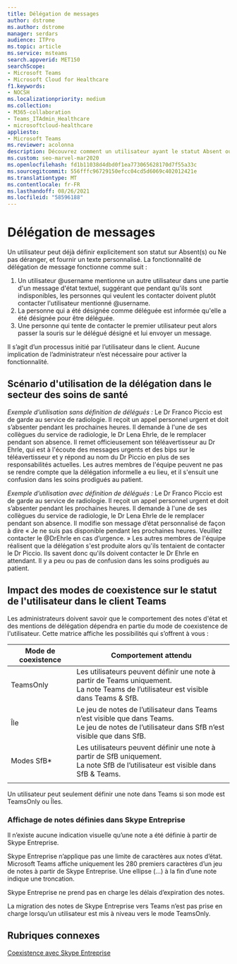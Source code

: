 ```yaml
---
title: Délégation de messages
author: dstrome
ms.author: dstrome
manager: serdars
audience: ITPro
ms.topic: article
ms.service: msteams
search.appverid: MET150
searchScope:
- Microsoft Teams
- Microsoft Cloud for Healthcare
f1.keywords:
- NOCSH
ms.localizationpriority: medium
ms.collection:
- M365-collaboration
- Teams_ITAdmin_Healthcare
- microsoftcloud-healthcare
appliesto:
- Microsoft Teams
ms.reviewer: acolonna
description: Découvrez comment un utilisateur ayant le statut Absent ou Ne pas déranger peut définir explicitement un autre utilisateur en tant que délégué dans son message d’état.
ms.custom: seo-marvel-mar2020
ms.openlocfilehash: fd1b11038d4dbd0f1ea773065628170d7f55a33c
ms.sourcegitcommit: 556fffc96729150efcc04cd5d6069c402012421e
ms.translationtype: MT
ms.contentlocale: fr-FR
ms.lasthandoff: 08/26/2021
ms.locfileid: "58596188"
---
```

# <a name="message-delegation"></a>Délégation de messages

Un utilisateur peut déjà définir explicitement son statut sur Absent(s) ou Ne pas déranger, et fournir un texte personnalisé. La fonctionnalité de délégation de message fonctionne comme suit :

1. Un utilisateur @username mentionne un autre utilisateur dans une partie d'un message d'état textuel, suggérant que pendant qu'ils sont indisponibles, les personnes qui veulent les contacter doivent plutôt contacter l'utilisateur mentionné @username.
2. La personne qui a été désignée comme déléguée est informée qu'elle a été désignée pour être déléguée.
3. Une personne qui tente de contacter le premier utilisateur peut alors passer la souris sur le délégué désigné et lui envoyer un message.  

Il s’agit d’un processus initié par l’utilisateur dans le client. Aucune implication de l’administrateur n’est nécessaire pour activer la fonctionnalité. 

## <a name="delegation-use-scenario-in-healthcare"></a>Scénario d'utilisation de la délégation dans le secteur des soins de santé

*Exemple d’utilisation sans définition de délégués :*  Le Dr Franco Piccio est de garde au service de radiologie. Il reçoit un appel personnel urgent et doit s’absenter pendant les prochaines heures. Il demande à l'une de ses collègues du service de radiologie, le Dr Lena Ehrle, de le remplacer pendant son absence. Il remet officieusement son téléavertisseur au Dr Ehrle, qui est à l'écoute des messages urgents et des bips sur le téléavertisseur et y répond au nom du Dr Piccio en plus de ses responsabilités actuelles. Les autres membres de l'équipe peuvent ne pas se rendre compte que la délégation informelle a eu lieu, et il s'ensuit une confusion dans les soins prodigués au patient.

*Exemple d’utilisation avec définition de délégués :* Le Dr Franco Piccio est de garde au service de radiologie. Il reçoit un appel personnel urgent et doit s’absenter pendant les prochaines heures. Il demande à l'une de ses collègues du service de radiologie, le Dr Lena Ehrle de le remplacer pendant son absence. Il modifie son message d’état personnalisé de façon à dire « Je ne suis pas disponible pendant les prochaines heures. Veuillez contacter le @DrEhrle en cas d’urgence. »  Les autres membres de l'équipe réalisent que la délégation s'est produite alors qu'ils tentaient de contacter le Dr Piccio. Ils savent donc qu'ils doivent contacter le Dr Ehrle en attendant. Il y a peu ou pas de confusion dans les soins prodigués au patient.

## <a name="impact-of-co-existence-modes-on-user-status-in-the-teams-client"></a>Impact des modes de coexistence sur le statut de l'utilisateur dans le client Teams

Les administrateurs doivent savoir que le comportement des notes d'état et des mentions de délégation dépendra en partie du mode de coexistence de l'utilisateur. Cette matrice affiche les possibilités qui s’offrent à vous :

|Mode de coexistence | Comportement attendu|
|---|---|
|TeamsOnly |Les utilisateurs peuvent définir une note à partir de Teams uniquement. <br> La note Teams de l’utilisateur est visible dans Teams & SfB. |
|Île | Le jeu de notes de l’utilisateur dans Teams n’est visible que dans Teams. <br> Le jeu de notes de l’utilisateur dans SfB n’est visible que dans SfB. |
|Modes SfB* | Les utilisateurs peuvent définir une note à partir de SfB uniquement. <br> La note SfB de l’utilisateur est visible dans SfB & Teams.  |
|||

Un utilisateur peut seulement définir une note dans Teams si son mode est TeamsOnly ou Îles.  

### <a name="displaying-notes-set-in-skype-for-business"></a>Affichage de notes définies dans Skype Entreprise
  
Il n’existe aucune indication visuelle qu’une note a été définie à partir de Skype Entreprise.

Skype Entreprise n’applique pas une limite de caractères aux notes d’état. Microsoft Teams affiche uniquement les 280 premiers caractères d’un jeu de notes à partir de Skype Entreprise. Une ellipse (...) à la fin d’une note indique une troncation.
  
Skype Entreprise ne prend pas en charge les délais d’expiration des notes.

La migration des notes de Skype Entreprise vers Teams n’est pas prise en charge lorsqu’un utilisateur est mis à niveau vers le mode TeamsOnly.

## <a name="related-topics"></a>Rubriques connexes

[Coexistence avec Skype Entreprise](../../coexistence-chat-calls-presence.md)
